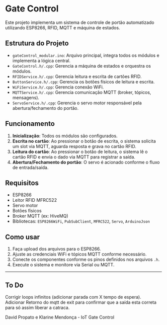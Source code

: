 # Gate Control

Este projeto implementa um sistema de controle de portão automatizado utilizando ESP8266, RFID, MQTT e máquina de estados.

## Estrutura do Projeto

-   `gateControl_modular.ino`: Arquivo principal, integra todos os módulos e implementa a lógica central.
-   `GateControl.h/.cpp`: Gerencia a máquina de estados e orquestra os módulos.
-   `RFIDService.h/.cpp`: Gerencia leitura e escrita de cartões RFID.
-   `ButtonService.h/.cpp`: Gerencia os botões físicos de leitura e escrita.
-   `WiFiService.h/.cpp`: Gerencia conexão WiFi.
-   `MQTTService.h/.cpp`: Gerencia comunicação MQTT (broker, tópicos, mensagens).
-   `ServoService.h/.cpp`: Gerencia o servo motor responsável pela abertura/fechamento do portão.

## Funcionamento

1. **Inicialização**: Todos os módulos são configurados.
2. **Escrita no cartão**: Ao pressionar o botão de escrita, o sistema solicita um slot via MQTT, aguarda resposta e grava no cartão RFID.
3. **Leitura do cartão**: Ao pressionar o botão de leitura, o sistema lê o cartão RFID e envia o dado via MQTT para registrar a saída.
4. **Abertura/Fechamento do portão**: O servo é acionado conforme o fluxo de entrada/saída.

## Requisitos

-   ESP8266
-   Leitor RFID MFRC522
-   Servo motor
-   Botões físicos
-   Broker MQTT (ex: HiveMQ)
-   Bibliotecas: `ESP8266WiFi`, `PubSubClient`, `MFRC522`, `Servo`, `ArduinoJson`

## Como usar

1. Faça upload dos arquivos para o ESP8266.
2. Ajuste as credenciais WiFi e tópicos MQTT conforme necessário.
3. Conecte os componentes conforme os pinos definidos nos arquivos `.h`.
4. Execute o sistema e monitore via Serial ou MQTT.

---

## To Do

Corrigir loops infinitos (adicionar parada com X tempo de espera).
Adicionar Retorno do mqtt de exit para confirmar que a saída esta correta para só assim liberar a catraca.

David Propato e Klarine Mendonça - IoT Gate Control
